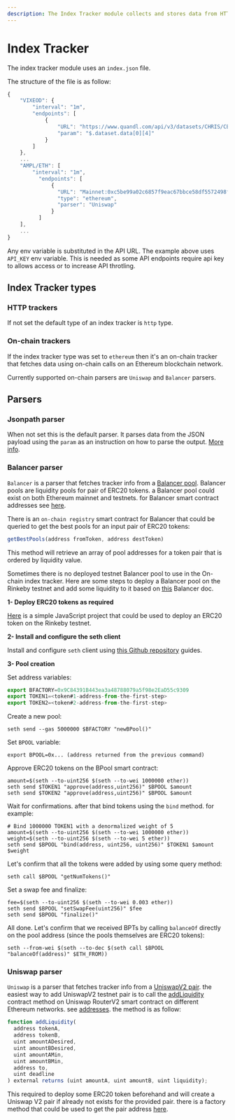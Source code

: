 ```yaml
---
description: The Index Tracker module collects and stores data from HTTP or Blockchain endpoints.
---
```


# Index Tracker

The index tracker module uses an `index.json` file.

The structure of the file is as follow:

```javascript
{
    "VIXEOD": {
        "interval": "1m",
        "endpoints": [
            {
                "URL": "https://www.quandl.com/api/v3/datasets/CHRIS/CBOE_VX1.json?api_key=${API_KEY}",
                "param": "$.dataset.data[0][4]"
            }
        ]
    },
    ...
    "AMPL/ETH": [
        "interval": "1m",
          "endpoints": [
              {
                "URL": "Mainnet:0xc5be99a02c6857f9eac67bbce58df5572498f40c,Rinkeby:0x7e62a502232f1feB77Adf8b8ca023cc9fB133418",
                "type": "ethereum",
                "parser": "Uniswap"
              }
          ]
    ],
    ...
}
```

Any env variable is substituted in the API URL. The example above uses `API_KEY` env variable.
This is needed as some API endpoints require api key to allows access or to increase API throtling.

## Index Tracker types

### HTTP trackers

If not set the default type of an index tracker is `http` type.

### On-chain trackers

If the index tracker type was set to `ethereum` then it's an on-chain tracker that fetches data using on-chain calls on an Ethereum blockchain network.

Currently supported on-chain parsers are `Uniswap` and `Balancer` parsers.


## Parsers

### Jsonpath parser

When not set this is the default parser. It parses data from the JSON payload using the `param` as an instruction on how to parse the output.
[More info](http://goessner.net/articles/JsonPath/).

### Balancer parser

`Balancer` is a parser that fetches tracker info from a [Balancer pool](https://docs.balancer.finance/getting-started/faq#balancer-pools). Balancer pools are liquidity pools for pair of ERC20 tokens. a Balancer pool could exist on both Ethereum mainnet and testnets. for Balancer smart contract addresses see [here](https://docs.balancer.finance/smart-contracts/addresses).

There is an `on-chain registry` smart contract for Balancer that could be queried to get the best pools for an input pair of ERC20 tokens:

```javascript
getBestPools(address fromToken, address destToken)
```

This method will retrieve an array of pool addresses for a token pair that is ordered by liquidity value.

Sometimes there is no deployed testnet Balancer pool to use in the On-chain index tracker. Here are some steps to deploy a Balancer pool on the Rinkeby testnet and add some liquidity to it based on [this](https://docs.balancer.finance/guides/testing-on-kovan) Balancer doc.

**1- Deploy ERC20 tokens as required**

[Here](https://github.com/hhio618/simple-erc20-example) is a simple JavaScript project that could be used to deploy an ERC20 token on the Rinkeby testnet.

**2- Install and configure the seth client**

Install and configure `seth` client using [this Github repository](https://github.com/dapphub/dapptools#installation) guides.

**3- Pool creation**

Set address variables:

```javascript
export BFACTORY=0x9C84391B443ea3a48788079a5f98e2EaD55c9309
export TOKEN1=<token#1-address-from-the-first-step>
export TOKEN2=<token#2-address-from-the-first-step>
```

Create a new pool:

```text
seth send --gas 5000000 $BFACTORY "newBPool()"
```

Set `BPOOL` variable:

```text
export BPOOL=0x... (address returned from the previous command)
```

Approve ERC20 tokens on the BPool smart contract:

```text
amount=$(seth --to-uint256 $(seth --to-wei 1000000 ether))
seth send $TOKEN1 "approve(address,uint256)" $BPOOL $amount
seth send $TOKEN2 "approve(address,uint256)" $BPOOL $amount
```

Wait for confirmations. after that bind tokens using the `bind` method. for example:

```text
# Bind 1000000 TOKEN1 with a denormalized weight of 5
amount=$(seth --to-uint256 $(seth --to-wei 1000000 ether))
weight=$(seth --to-uint256 $(seth --to-wei 5 ether))
seth send $BPOOL "bind(address, uint256, uint256)" $TOKEN1 $amount $weight
```

Let's confirm that all the tokens were added by using some query method:

```text
seth call $BPOOL "getNumTokens()"
```

Set a swap fee and finalize:

```text
fee=$(seth --to-uint256 $(seth --to-wei 0.003 ether))
seth send $BPOOL "setSwapFee(uint256)" $fee
seth send $BPOOL "finalize()"
```

All done. Let's confirm that we received BPTs by calling `balanceOf` directly on the pool address \(since the pools themselves are ERC20 tokens\):

```text
seth --from-wei $(seth --to-dec $(seth call $BPOOL "balanceOf(address)" $ETH_FROM))
```

### Uniswap parser

`Uniswap` is a parser that fetches tracker info from a [UniswapV2 pair](https://uniswap.org/docs/v2/smart-contracts/pair/). the easiest way to add UniswapV2 testnet pair is to call the [addLiquidity](https://uniswap.org/docs/v2/smart-contracts/router02/#addliquidity) contract method on Uniswap RouterV2 smart contract on different Ethereum networks. see [addresses](https://uniswap.org/docs/v2/smart-contracts/router02/#addresshttps://uniswap.org/docs/v2/smart-contracts/router02/#address). the method is as follow:

```javascript
function addLiquidity(
  address tokenA,
  address tokenB,
  uint amountADesired,
  uint amountBDesired,
  uint amountAMin,
  uint amountBMin,
  address to,
  uint deadline
) external returns (uint amountA, uint amountB, uint liquidity);
```

This required to deploy some ERC20 token beforehand and will create a Uniswap V2 pair if already not exists for the provided pair. there is a factory method that could be used to get the pair address [here](https://uniswap.org/docs/v2/smart-contracts/factory/#getpair).
